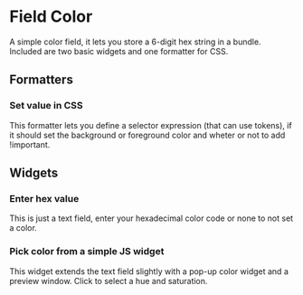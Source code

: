 # Field Color

A simple color field, it lets you store a 6-digit hex string in a bundle.
Included are two basic widgets and one formatter for CSS.

## Formatters

### Set value in CSS

This formatter lets you define a selector expression (that can use tokens),
if it should set the background or foreground color and wheter or not to add
!important.

## Widgets

### Enter hex value

This is just a text field, enter your hexadecimal color code or none to not
set a color.

### Pick color from a simple JS widget

This widget extends the text field slightly with a pop-up color widget and a
preview window. Click to select a hue and saturation.

